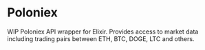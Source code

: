 # Poloniex

WIP
Poloniex API wrapper for Elixir. Provides access to market data including trading pairs between ETH, BTC, DOGE, LTC and others.
